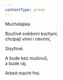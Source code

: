 ```yaml
---
contentType: prose
---
```


Mucholapka

Bzučivé svědomí kuchyní,  
chcípají vinní i nevinní,

  

Sisyfové.

  

A bude bez mušinců,  
a bude ráj.

  

Arbeit macht frei.
